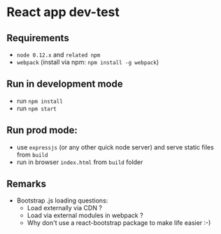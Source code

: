 # React app dev-test

## Requirements
* `node 0.12.x` and `related npm`
* `webpack` (install via npm: `npm install -g webpack`)

## Run in development mode
* run `npm install`
* run `npm start`

## Run prod mode:
* use `expressjs` (or any other quick node server) and serve static files from `build`
* run in browser `index.html` from `build` folder

## Remarks
* Bootstrap .js loading questions:
  * Load externally via CDN ?
  * Load via external modules in webpack ?
  * Why don't use a react-bootstrap package to make life easier :-)
